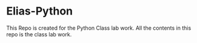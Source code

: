 # Elias-Python
This Repo is created for the Python Class lab work. All the contents in this repo is the class lab work. 
